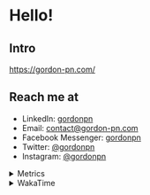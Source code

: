 # Hello!

## Intro

<https://gordon-pn.com/>

## Reach me at

- LinkedIn: [gordonpn](https://www.linkedin.com/in/gordonpn/)
- Email: [contact@gordon-pn.com](mailto:contact@gordon-pn.com)
- Facebook Messenger: [gordonpn](https://www.messenger.com/t/Gordonpn)
- Twitter: [@gordonpn](https://twitter.com/Gordonpn)
- Instagram: [@gordonpn](https://www.instagram.com/gordonpn/)

<details>
  <summary>Metrics</summary>

  <img align="center" src="https://github.com/gordonpn/gordonpn/blob/master/github-metrics.svg" alt="GitHub Metrics">

</details>

<details>
  <summary>WakaTime</summary>

  <!--START_SECTION:waka-->
📊 **This Week I Spent My Time On** 

```text
💬 Programming Languages: 
Other                    12 hrs 17 mins      █████████████████████████   98.89 % 
Java                     6 mins              ░░░░░░░░░░░░░░░░░░░░░░░░░   00.84 % 
TypeScript               1 min               ░░░░░░░░░░░░░░░░░░░░░░░░░   00.17 % 
JSON                     0 secs              ░░░░░░░░░░░░░░░░░░░░░░░░░   00.06 % 
Makefile                 0 secs              ░░░░░░░░░░░░░░░░░░░░░░░░░   00.01 % 

🔥 Editors: 
Chrome                   6 hrs 47 mins       ██████████████░░░░░░░░░░░   54.56 % 
Slack                    2 hrs 2 mins        ████░░░░░░░░░░░░░░░░░░░░░   16.48 % 
Messages                 1 hr 14 mins        ██░░░░░░░░░░░░░░░░░░░░░░░   09.98 % 
Firefox                  46 mins             ██░░░░░░░░░░░░░░░░░░░░░░░   06.24 % 
MicrosoftOutlook         40 mins             █░░░░░░░░░░░░░░░░░░░░░░░░   05.43 % 
```


 Last Updated on 23/10/2025 16:30:14 UTC
<!--END_SECTION:waka-->
</details>
